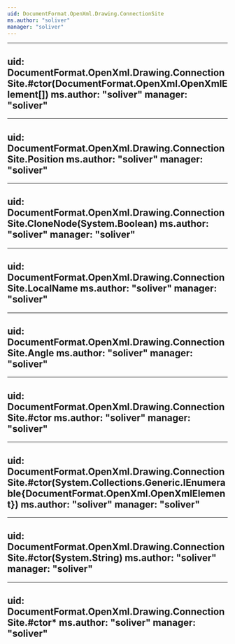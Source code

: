 ```yaml
---
uid: DocumentFormat.OpenXml.Drawing.ConnectionSite
ms.author: "soliver"
manager: "soliver"
---
```


---
uid: DocumentFormat.OpenXml.Drawing.ConnectionSite.#ctor(DocumentFormat.OpenXml.OpenXmlElement[])
ms.author: "soliver"
manager: "soliver"
---

---
uid: DocumentFormat.OpenXml.Drawing.ConnectionSite.Position
ms.author: "soliver"
manager: "soliver"
---

---
uid: DocumentFormat.OpenXml.Drawing.ConnectionSite.CloneNode(System.Boolean)
ms.author: "soliver"
manager: "soliver"
---

---
uid: DocumentFormat.OpenXml.Drawing.ConnectionSite.LocalName
ms.author: "soliver"
manager: "soliver"
---

---
uid: DocumentFormat.OpenXml.Drawing.ConnectionSite.Angle
ms.author: "soliver"
manager: "soliver"
---

---
uid: DocumentFormat.OpenXml.Drawing.ConnectionSite.#ctor
ms.author: "soliver"
manager: "soliver"
---

---
uid: DocumentFormat.OpenXml.Drawing.ConnectionSite.#ctor(System.Collections.Generic.IEnumerable{DocumentFormat.OpenXml.OpenXmlElement})
ms.author: "soliver"
manager: "soliver"
---

---
uid: DocumentFormat.OpenXml.Drawing.ConnectionSite.#ctor(System.String)
ms.author: "soliver"
manager: "soliver"
---

---
uid: DocumentFormat.OpenXml.Drawing.ConnectionSite.#ctor*
ms.author: "soliver"
manager: "soliver"
---
